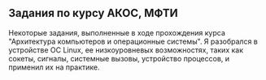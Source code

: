 ## Задания по курсу АКОС, МФТИ
Некоторые задания, выполненные в ходе прохождения курса "Архитектура компьютеров и операционные системы".
Я разобрался в устройстве ОС Linux, ее низкоуровневых возможностях, таких как сокеты, сигналы, системные вызовы, устройство процессов,
и применил их на практике.
